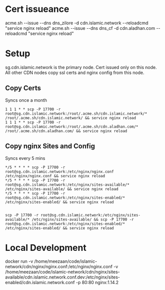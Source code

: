 # Cert issueance

acme.sh --issue --dns dns_zilore -d cdn.islamic.network --reloadcmd "service nginx reload"
acme.sh --issue --dns dns_cf -d cdn.aladhan.com --reloadcmd "service nginx reload"


# Setup
sg.cdn.islamic.network is the primary node. Cert issued only on this node. All other CDN nodes copy
ssl certs and nginx config from this node.

## Copy Certs
Syncs once a month
```
1 1 1 * * scp -P 17700 -r root@sg.cdn.islamic.network:/root/.acme.sh/cdn.islamic.network/* /root/.acme.sh/cdn.islamic.network/ && service nginx reload
1 1 1 * * scp -P 17700 -r root@sg.cdn.islamic.network:/root/.acme.sh/cdn.aladhan.com/* /root/.acme.sh/cdn.aladhan.com/ && service nginx reload
```

## Copy nginx Sites and Config
Syncs every 5 mins

```
*/5 * * * * scp -P 17700 -r root@sg.cdn.islamic.network:/etc/nginx/nginx.conf /etc/nginx/nginx.conf && service nginx reload
*/5 * * * * scp -P 17700 -r root@sg.cdn.islamic.network:/etc/nginx/sites-available/* /etc/nginx/sites-available/ && service nginx reload
*/5 * * * * scp -P 17700 -r root@sg.cdn.islamic.network:/etc/nginx/sites-enabled/* /etc/nginx/sites-enabled/ && service nginx reload


scp -P 17700 -r root@sg.cdn.islamic.network:/etc/nginx/sites-available/* /etc/nginx/sites-available/ && scp -P 17700 -r root@sg.cdn.islamic.network:/etc/nginx/sites-enabled/* /etc/nginx/sites-enabled/ && service nginx reload
```


# Local Development
 docker run -v /home/meezaan/code/islamic-network/cdn/nginx/nginx.conf:/etc/nginx/nginx.conf -v /home/meezaan/code/islamic-network/cdn/nginx/sites-available/cdn.islamic.network.conf.dev:/etc/nginx/sites-enabled/cdn.islamic.network.conf -p 80:80 nginx:1.14.2
